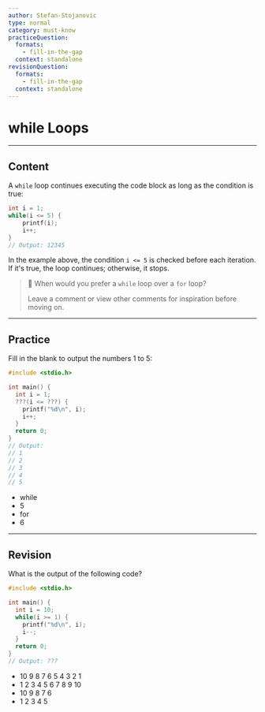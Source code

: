 ```yaml
---
author: Stefan-Stojanovic
type: normal
category: must-know
practiceQuestion:
  formats:
    - fill-in-the-gap
  context: standalone
revisionQuestion:
  formats:
    - fill-in-the-gap
  context: standalone
---
```


# while Loops


---

## Content

A `while` loop continues executing the code block as long as the condition is true:
```cpp
int i = 1;
while(i <= 5) {
    printf(i);
    i++;
}
// Output: 12345
```

In the example above, the condition `i <= 5` is checked before each iteration. If it's true, the loop continues; otherwise, it stops. 

> 💬 When would you prefer a `while` loop over a `for` loop?
>
> Leave a comment or view other comments for inspiration before moving on.
---
## Practice

Fill in the blank to output the numbers 1 to 5:

```cpp
#include <stdio.h>

int main() {
  int i = 1;
  ???(i <= ???) {
    printf("%d\n", i);
    i++;
  }
  return 0;
}
// Output: 
// 1
// 2
// 3
// 4
// 5
```

- while
- 5
- for
- 6

---
## Revision

What is the output of the following code?

```cpp
#include <stdio.h>

int main() {
  int i = 10;
  while(i >= 1) {
    printf("%d\n", i);
    i--;
  }
  return 0;
}
// Output: ???
```

- 10 9 8 7 6 5 4 3 2 1
- 1 2 3 4 5 6 7 8 9 10
- 10 9 8 7 6
- 1 2 3 4 5
